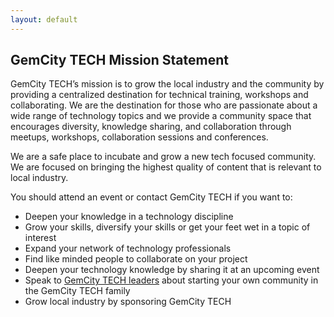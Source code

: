 ```yaml
---
layout: default
---
```

## GemCity TECH Mission Statement  

GemCity TECH’s mission is to grow the local industry and the community by providing a centralized destination for technical training, workshops and collaborating. We are the destination for those who are passionate about a wide range of technology topics and we provide a community space that encourages diversity, knowledge sharing, and collaboration through meetups, workshops, collaboration sessions and conferences.

We are a safe place to incubate and grow a new tech focused community. 
We are focused on bringing the highest quality of content that is relevant to local industry.

You should attend an event or contact GemCity TECH if you want to:

- Deepen your knowledge in a technology discipline
- Grow your skills, diversify your skills or get your feet wet in a topic of interest
- Expand your network of technology professionals 
- Find like minded people to collaborate on your project
- Deepen your technology knowledge by sharing it at an upcoming event
- Speak to [GemCity TECH leaders](https://www.meetup.com/gem-city-tech/members/?op=leaders) about starting your own community in the GemCity TECH family
- Grow local industry by sponsoring GemCity TECH 


